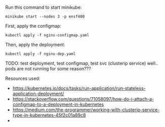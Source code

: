 Run this command to start minikube:
```
minikube start --nodes 3 -p ensf400
```

First, apply the configmap:
```
kubectl apply -f nginx-configmap.yaml
```

Then, apply the deployment:
```
kubectl apply -f nginx-dep.yaml
```

TODO: test deployment, test configmap, test svc (clusterip service)
well.. pods are not running for some reason???



Resources used:
- https://kubernetes.io/docs/tasks/run-application/run-stateless-application-deployment/
- https://stackoverflow.com/questions/71058097/how-do-i-attach-a-configmap-to-a-deployment-in-kubernetes
- https://medium.com/the-programmer/working-with-clusterip-service-type-in-kubernetes-45f2c01a89c8
- 
